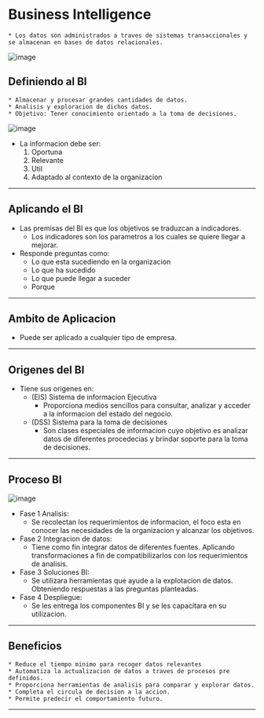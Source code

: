 # Business Intelligence
    * Los datos son administrados a traves de sistemas transaccionales y se almacenan en bases de datos relacionales.
![image](https://i.postimg.cc/mr6D5KZv/Datos-como-producto-secundario.jpg)
## Definiendo al BI
    * Almacenar y procesar grandes cantidades de datos.
    * Analisis y exploracion de dichos datos.
    * Objetivo: Tener conocimiento orientado a la toma de decisiones.
![image](https://i.postimg.cc/633WVcdM/Definiendo-al-BI.jpg) <br>
* La informacion debe ser: 
    1. Oportuna
    2. Relevante
    3. Util
    4. Adaptado al contexto de la organizacion 
***
## Aplicando el BI
* Las premisas del BI es que los objetivos se traduzcan a indicadores.
    * Los indicadores son los parametros a los cuales se quiere llegar a mejorar.
* Responde preguntas como:
    * Lo que esta sucediendo en la organizacion
    * Lo que ha sucedido
    * Lo que puede llegar a suceder
    * Porque
***
## Ambito de Aplicacion
* Puede ser aplicado a cualquier tipo de empresa.
***
## Origenes del BI
* Tiene sus origenes en:
    * (EIS) Sistema de informacion Ejecutiva
        * Proporciona medios sencillos para consultar, analizar y acceder a la informacion del estado del negocio.
    * (DSS) Sistema para la toma de decisiones
        * Son clases especiales de informacion cuyo objetivo es analizar datos de diferentes procedecias y brindar soporte para la toma de decisiones.
***
## Proceso BI
![image](https://i.postimg.cc/BZpX3bg0/Proceso-BI.jpg) <br>
* Fase 1 Analisis:
    * Se recolectan los requerimientos de informacion, el foco esta en conocer las necesidades de la organizacion y alcanzar los objetivos.
* Fase 2 Integracion de datos:
    * Tiene como fin integrar datos de diferentes fuentes. Aplicando transformaciones a fin de compatibilizarlos con los requerimientos de analisis.
* Fase 3 Soluciones BI:
    * Se utilizara herramientas que ayude a la explotacion de datos. Obteniendo respuestas a las preguntas planteadas.
* Fase 4 Despliegue:
    * Se les entrega los componentes BI y se les capacitara en su utilizacion.
***
## Beneficios
    * Reduce el tiempo minimo para recoger datos relevantes
    * Automatiza la actualizacion de datos a traves de procesos pre definidos.
    * Proporciona herramientas de analisis para comparar y explorar datos.
    * Completa el circula de decision a la accion.
    * Permite predecir el comportamiento futuro.
***